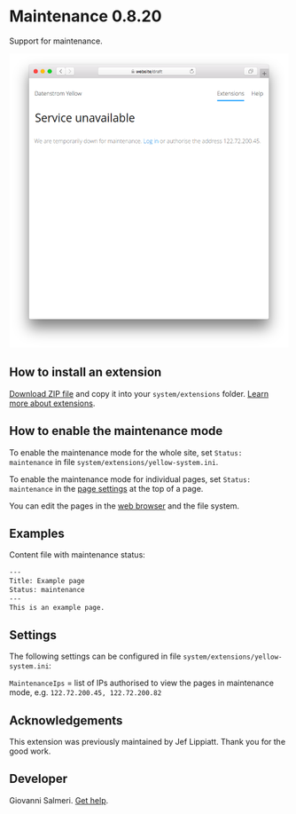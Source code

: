 # Maintenance 0.8.20

Support for maintenance.

<p align="center"><img src="maintenance-screenshot.png?raw=true" alt="Screenshot"></p>

## How to install an extension

[Download ZIP file](https://github.com/GiovanniSalmeri/yellow-maintenance/archive/main.zip) and copy it into your `system/extensions` folder. [Learn more about extensions](https://github.com/annaesvensson/yellow-update).

## How to enable the maintenance mode

To enable the maintenance mode for the whole site, set `Status: maintenance` in file `system/extensions/yellow-system.ini`.

To enable the maintenance mode for individual pages, set `Status: maintenance` in the [page settings](https://github.com/annaesvensson/yellow-core#settings-page) at the top of a page. 

You can edit the pages in the [web browser](https://github.com/annaesvensson/yellow-edit) and the file system.

## Examples

Content file with maintenance status:

    ---
    Title: Example page
    Status: maintenance
    ---
    This is an example page.

## Settings

The following settings can be configured in file `system/extensions/yellow-system.ini`:

`MaintenanceIps` = list of IPs authorised to view the pages in maintenance mode, e.g. `122.72.200.45, 122.72.200.82`  

## Acknowledgements

This extension was previously maintained by Jef Lippiatt. Thank you for the good work.

## Developer

Giovanni Salmeri. [Get help](https://datenstrom.se/yellow/help/).
